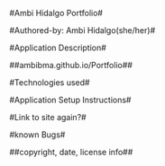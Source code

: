 #Ambi Hidalgo Portfolio#

#Authored-by: Ambi Hidalgo(she/her)#

#Application Description#


##ambibma.github.io/Portfolio##

#Technologies used#

#Application Setup Instructions#

#Link to site again?#

#known Bugs#

##copyright, date, license info##
